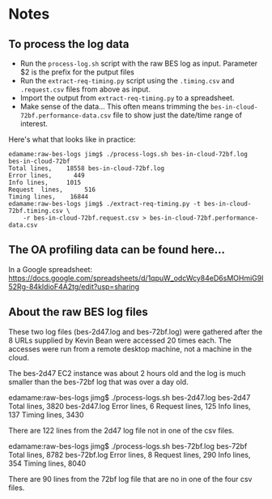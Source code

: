 
# Notes

## To process the log data

* Run the `process-log.sh` script with the raw BES log as input. Parameter $2 is the prefix for the putput files
* Run the `extract-req-timing.py` script using the `.timing.csv` and `.request.csv` files from above as input.
* Import the output from `extract-req-timing.py` to a spreadsheet.
* Make sense of the data... This often means trimming the `bes-in-cloud-72bf.performance-data.csv` file to show just the date/time range of interest.

Here's what that looks like in practice:
```
edamame:raw-bes-logs jimg$ ./process-logs.sh bes-in-cloud-72bf.log bes-in-cloud-72bf
Total lines,    18558 bes-in-cloud-72bf.log
Error lines,      449
Info lines,     1015
Request  lines,      516
Timing lines,    16844
edamame:raw-bes-logs jimg$ ./extract-req-timing.py -t bes-in-cloud-72bf.timing.csv \
    -r bes-in-cloud-72bf.request.csv > bes-in-cloud-72bf.performance-data.csv
```

## The OA profiling data can be found here...

In a Google spreadsheet: https://docs.google.com/spreadsheets/d/1qpuW_odcWcy84eD6sMOHmiG9I52Rg-84kIdioF4A2tg/edit?usp=sharing

## About the raw BES log files

These two log files (bes-2d47.log and bes-72bf.log) were gathered after 
the 8 URLs supplied by Kevin Bean were accessed 20 times each. The 
accesses were run from a remote desktop machine, not a machine in the cloud. 

The bes-2d47 EC2 instance was about 2 hours old and the log is much
smaller than the bes-72bf log that was over a day old.

edamame:raw-bes-logs jimg$ ./process-logs.sh bes-2d47.log bes-2d47
Total lines,     3820 bes-2d47.log
Error lines,        6
Request lines,      125
Info lines,      137
Timing lines,     3430

There are 122 lines from the 2d47 log file not in one of the csv
files. 

edamame:raw-bes-logs jimg$ ./process-logs.sh bes-72bf.log bes-72bf
Total lines,     8782 bes-72bf.log
Error lines,        8
Request lines,      290
Info lines,      354
Timing lines,     8040

There are 90 lines from the 72bf log file that are no in one of the
four csv files.
